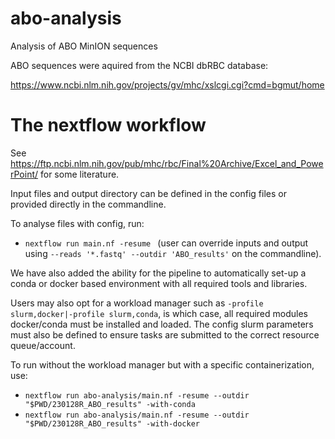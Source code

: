 # abo-analysis

Analysis of ABO MinION sequences

ABO sequences were aquired from the NCBI dbRBC database:

<https://www.ncbi.nlm.nih.gov/projects/gv/mhc/xslcgi.cgi?cmd=bgmut/home>

# The nextflow workflow

See <https://ftp.ncbi.nlm.nih.gov/pub/mhc/rbc/Final%20Archive/Excel_and_PowerPoint/> for some literature.

Input files and output directory can be defined in the config files or provided directly in the commandline.

To analyse files with config, run:
  - `nextflow run main.nf -resume ` (user can override inputs and output using `--reads '*.fastq' --outdir 'ABO_results'` on the commandline).

We have also added the ability for the pipeline to automatically set-up a conda or docker based environment with all required tools and libraries. 

Users may also opt for a workload manager such as `-profile slurm,docker|-profile slurm,conda`, is which case, all required modules docker/conda must be installed and loaded. The config slurm parameters must also be defined to ensure tasks are submitted to the correct resource queue/account.

To run without the workload manager but with a specific containerization, use:
  - `nextflow run abo-analysis/main.nf -resume --outdir "$PWD/230128R_ABO_results" -with-conda`
  - `nextflow run abo-analysis/main.nf -resume --outdir "$PWD/230128R_ABO_results" -with-docker`
